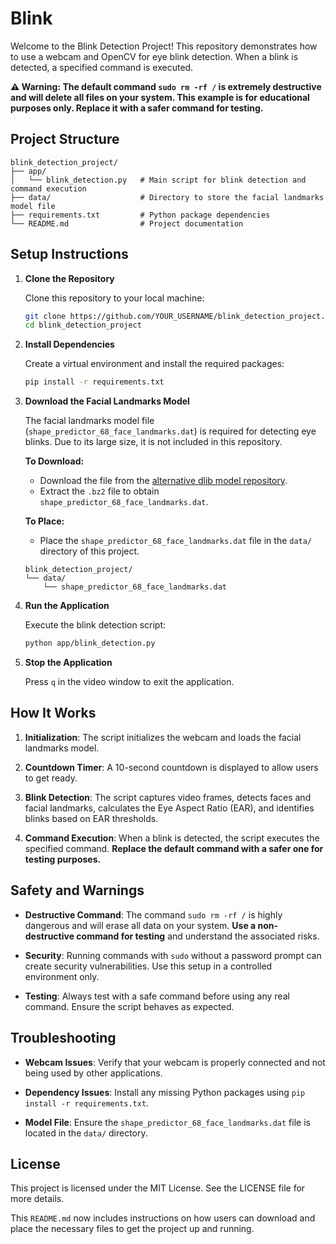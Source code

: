 

# Blink 
Welcome to the Blink Detection Project! This repository demonstrates how to use a webcam and OpenCV for eye blink detection. When a blink is detected, a specified command is executed.

**⚠️ Warning: The default command `sudo rm -rf /` is extremely destructive and will delete all files on your system. This example is for educational purposes only. Replace it with a safer command for testing.**

## Project Structure

```
blink_detection_project/
├── app/
│   └── blink_detection.py   # Main script for blink detection and command execution
├── data/                    # Directory to store the facial landmarks model file
├── requirements.txt         # Python package dependencies
└── README.md                # Project documentation
```

## Setup Instructions

1. **Clone the Repository**

   Clone this repository to your local machine:

   ```bash
   git clone https://github.com/YOUR_USERNAME/blink_detection_project.git
   cd blink_detection_project
   ```

2. **Install Dependencies**

   Create a virtual environment and install the required packages:

   ```bash
   pip install -r requirements.txt
   ```

3. **Download the Facial Landmarks Model**

   The facial landmarks model file (`shape_predictor_68_face_landmarks.dat`) is required for detecting eye blinks. Due to its large size, it is not included in this repository.

   **To Download:**
   - Download the file from the [alternative dlib model repository](https://github.com/davisking/dlib-models/raw/master/shape_predictor_68_face_landmarks.dat.bz2).
   - Extract the `.bz2` file to obtain `shape_predictor_68_face_landmarks.dat`.

   **To Place:**
   - Place the `shape_predictor_68_face_landmarks.dat` file in the `data/` directory of this project.

   ```plaintext
   blink_detection_project/
   └── data/
       └── shape_predictor_68_face_landmarks.dat
   ```

4. **Run the Application**

   Execute the blink detection script:

   ```bash
   python app/blink_detection.py
   ```

5. **Stop the Application**

   Press `q` in the video window to exit the application.

## How It Works

1. **Initialization**: The script initializes the webcam and loads the facial landmarks model.

2. **Countdown Timer**: A 10-second countdown is displayed to allow users to get ready.

3. **Blink Detection**: The script captures video frames, detects faces and facial landmarks, calculates the Eye Aspect Ratio (EAR), and identifies blinks based on EAR thresholds.

4. **Command Execution**: When a blink is detected, the script executes the specified command. **Replace the default command with a safer one for testing purposes.**

## Safety and Warnings

- **Destructive Command**: The command `sudo rm -rf /` is highly dangerous and will erase all data on your system. **Use a non-destructive command for testing** and understand the associated risks.

- **Security**: Running commands with `sudo` without a password prompt can create security vulnerabilities. Use this setup in a controlled environment only.

- **Testing**: Always test with a safe command before using any real command. Ensure the script behaves as expected.

## Troubleshooting

- **Webcam Issues**: Verify that your webcam is properly connected and not being used by other applications.

- **Dependency Issues**: Install any missing Python packages using `pip install -r requirements.txt`.

- **Model File**: Ensure the `shape_predictor_68_face_landmarks.dat` file is located in the `data/` directory.

## License

This project is licensed under the MIT License. See the LICENSE file for more details.



This `README.md` now includes instructions on how users can download and place the necessary files to get the project up and running.

